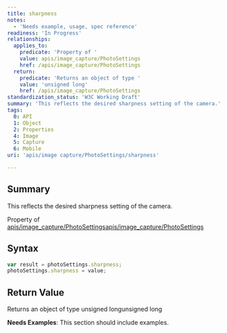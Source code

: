 ```yaml
---
title: sharpness
notes:
  - 'Needs example, usage, spec reference'
readiness: 'In Progress'
relationships:
  applies_to:
    predicate: 'Property of '
    value: apis/image_capture/PhotoSettings
    href: /apis/image_capture/PhotoSettings
  return:
    predicate: 'Returns an object of type '
    value: 'unsigned long'
    href: /apis/image_capture/PhotoSettings
standardization_status: 'W3C Working Draft'
summary: 'This reflects the desired sharpness setting of the camera.'
tags:
  0: API
  1: Object
  2: Properties
  4: Image
  5: Capture
  6: Mobile
uri: 'apis/image capture/PhotoSettings/sharpness'

---
```

## Summary

This reflects the desired sharpness setting of the camera.

Property of [apis/image\_capture/PhotoSettings](/apis/image_capture/PhotoSettings)[apis/image\_capture/PhotoSettings](/apis/image_capture/PhotoSettings)

## Syntax

``` js
var result = photoSettings.sharpness;
photoSettings.sharpness = value;
```

## Return Value

Returns an object of type unsigned longunsigned long

**Needs Examples**: This section should include examples.

